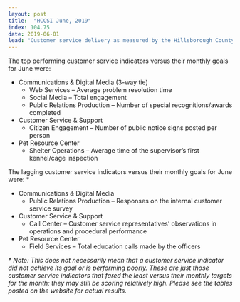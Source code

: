 ```yaml
---
layout: post
title:  "HCCSI June, 2019"
index: 104.75
date: 2019-06-01
lead: "Customer service delivery as measured by the Hillsborough County Consolidated Service Index (HCCCI) was essentially unchanged from May slipping 23 basis points to 104.75 for the month of June. This score remains in the very center of the desired 100.0 to 110.0 point range. A reading of 104.75 implies that on a combined basis, the county’s customer service indicators are performing at a level +4.75% better than expected."
---
```


The top performing customer service indicators versus their monthly goals for June were:

* Communications & Digital Media (3-way tie)
  * Web Services – Average problem resolution time
  * Social Media – Total engagement
  * Public Relations Production – Number of special recognitions/awards completed
* Customer Service & Support
  * Citizen Engagement – Number of public notice signs posted per person
* Pet Resource Center
  * Shelter Operations – Average time of the supervisor’s first kennel/cage inspection

The lagging customer service indicators versus their monthly goals for June were: \*

* Communications & Digital Media
  * Public Relations Production – Responses on the internal customer service survey
* Customer Service & Support
  * Call Center – Customer service representatives’ observations in operations and procedural performance
* Pet Resource Center
  * Field Services – Total education calls made by the officers

<em class="small">\* Note: This does not necessarily mean that a customer service indicator did not achieve its goal or is performing poorly. These are just those customer service indicators that fared the least versus their monthly targets for the month; they may still be scoring relatively high. Please see the tables posted on the website for actual results.</em>
